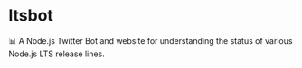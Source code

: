 # ltsbot
📊 A Node.js Twitter Bot and website for understanding the status of various Node.js LTS release lines.
